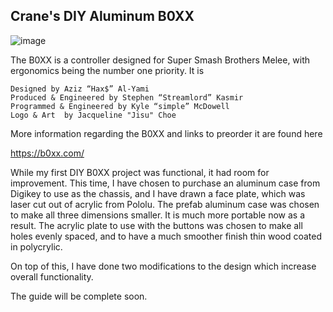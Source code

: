 ## Crane's DIY Aluminum B0XX
![image](https://i.imgur.com/xlgl1XP.jpg)

The B0XX is a controller designed for Super Smash Brothers Melee, with ergonomics being the number one priority. It is

    Designed by Aziz “Hax$” Al-Yami
    Produced & Engineered by Stephen “Streamlord” Kasmir
    Programmed & Engineered by Kyle “simple” McDowell
    Logo & Art  by Jacqueline "Jisu" Choe

More information regarding the B0XX and links to preorder it are found here

https://b0xx.com/

While my first DIY B0XX project was functional, it had room for improvement. This time, I have chosen to purchase an aluminum case from Digikey to use as the chassis, and I have drawn a face plate, which was laser cut out of acrylic from Pololu. The prefab aluminum case was chosen to make all three dimensions smaller. It is much more portable now as a result. The acrylic plate to use with the buttons was chosen to make all holes evenly spaced, and to have a much smoother finish thin wood coated in polycrylic.

On top of this, I have done two modifications to the design which increase overall functionality. 

The guide will be complete soon.
